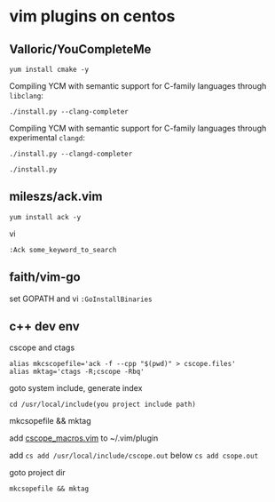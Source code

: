 # vim plugins on centos

## Valloric/YouCompleteMe

```
yum install cmake -y
```

Compiling YCM with semantic support for C-family languages through `libclang`:
```
./install.py --clang-completer
```

Compiling YCM with semantic support for C-family languages through experimental `clangd`:
```
./install.py --clangd-completer
```

```
./install.py
```

## mileszs/ack.vim

```
yum install ack -y
```

vi
```
:Ack some_keyword_to_search
```

## faith/vim-go

set GOPATH and vi
``
:GoInstallBinaries
``

## c++ dev env

cscope and ctags
```
alias mkcscopefile='ack -f --cpp "$(pwd)" > cscope.files'
alias mktag='ctags -R;cscope -Rbq'
```

goto system include, generate index
```
cd /usr/local/include(you project include path)
```

mkcsopefile && mktag

add [cscope_macros.vim](https://github.com/vim-scripts/cscope_macros.vim) to ~/.vim/plugin

add `cs add /usr/local/include/cscope.out` below `cs add csope.out`

goto project dir
```
mkcsopefile && mktag
```
